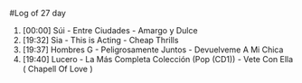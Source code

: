 #Log of 27 day

1. [00:00] Súi - Entre Ciudades - Amargo y Dulce
1. [19:32] Sia - This is Acting - Cheap Thrills
1. [19:37] Hombres G - Peligrosamente Juntos - Devuelveme A Mi Chica
1. [19:40] Lucero - La Más Completa Colección (Pop (CD1)) - Vete Con Ella ( Chapell Of Love )
